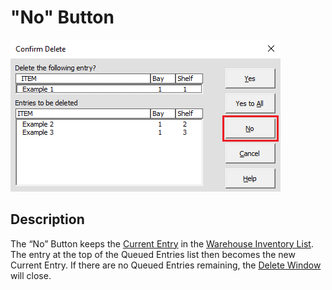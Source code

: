 # "No" Button

![Alt text](/images/image62.png "No Button")

## Description

The “No” Button keeps the [Current Entry](58_current_entry.md) in the [Warehouse Inventory List](06_warehouse_inventory_list.md). The entry at the top of the Queued Entries list then becomes the new Current Entry. If there are no Queued Entries remaining, the [Delete Window](57_delete_window.md) will close.
